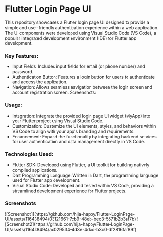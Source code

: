 <h1><b>Flutter Login Page UI</b></h1>
This repository showcases a Flutter login page UI designed to provide a simple and user-friendly authentication experience within a web application. The UI components were developed using Visual Studio Code (VS Code), a popular integrated development environment (IDE) for Flutter app development.

<h3><b>Key Features:</b></h3>

* Input Fields: Includes input fields for email (or phone number) and password. 
* Authentication Button: Features a login button for users to authenticate and access the application.
* Navigation: Allows seamless navigation between the login screen and account registration screen.
Screenshots:

<h3><b>Usage:</b></h3>

* Integration: Integrate the provided login page UI widget (MyApp) into your Flutter project using Visual Studio Code.
* Customization: Customize the UI elements, styles, and behaviors within VS Code to align with your app's branding and requirements.
* Enhancement: Expand the functionality by integrating backend services for user authentication and data management directly in VS Code.
  
<h3><b>Technologies Used:</b></h3>

* Flutter SDK: Developed using Flutter, a UI toolkit for building natively compiled applications.
* Dart Programming Language: Written in Dart, the programming language used for Flutter app development.
* Visual Studio Code: Developed and tested within VS Code, providing a streamlined development experience for Flutter projects.

<h3><b>Screenshots</b></h3>
![Screenshot1](https://github.com/hija-happy/Flutter-LoginPage-UI/assets/116438494/03121661-7cb9-48eb-bec3-5571b2b3af7b)
![Screenshot2](https://github.com/hija-happy/Flutter-LoginPage-UI/assets/116438494/ac029534-4d3e-4dac-b3c0-df2816faf89f)

